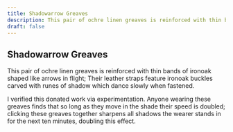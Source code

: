 ```yaml
---
title: Shadowarrow Greaves
description: This pair of ochre linen greaves is reinforced with thin bands of ironoak shaped like arrows in...
draft: false
---
```


## Shadowarrow Greaves

This pair of ochre linen greaves is reinforced with thin bands of ironoak shaped like arrows in
flight; Their leather straps feature ironoak buckles carved with runes of shadow which dance
slowly when fastened.

I verified this donated work via experimentation. Anyone wearing these greaves finds that so
long as they move in the shade their speed is doubled; clicking these greaves together sharpens
all shadows the wearer stands in for the next ten minutes, doubling this effect.
